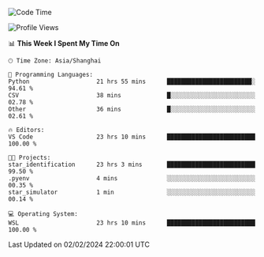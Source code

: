 <!--START_SECTION:waka-->
![Code Time](http://img.shields.io/badge/Code%20Time-1%2C492%20hrs%2055%20mins-blue)

![Profile Views](http://img.shields.io/badge/Profile%20Views-0-blue)

📊 **This Week I Spent My Time On** 

```text
🕑︎ Time Zone: Asia/Shanghai

💬 Programming Languages: 
Python                   21 hrs 55 mins      ████████████████████████░   94.61 % 
CSV                      38 mins             █░░░░░░░░░░░░░░░░░░░░░░░░   02.78 % 
Other                    36 mins             █░░░░░░░░░░░░░░░░░░░░░░░░   02.61 % 

🔥 Editors: 
VS Code                  23 hrs 10 mins      █████████████████████████   100.00 % 

🐱‍💻 Projects: 
star_identification      23 hrs 3 mins       █████████████████████████   99.50 % 
.pyenv                   4 mins              ░░░░░░░░░░░░░░░░░░░░░░░░░   00.35 % 
star_simulator           1 min               ░░░░░░░░░░░░░░░░░░░░░░░░░   00.14 % 

💻 Operating System: 
WSL                      23 hrs 10 mins      █████████████████████████   100.00 % 
```


 Last Updated on 02/02/2024 22:00:01 UTC
<!--END_SECTION:waka-->